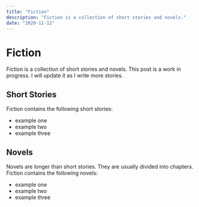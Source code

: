 ```yaml
---
title: "Fiction"
description: "Fiction is a collection of short stories and novels."
date: "2020-11-12"
---
```


# Fiction

Fiction is a collection of short stories and novels. This post is a work in progress. I will update it as I write more stories.

## Short Stories

Fiction contains the following short stories:

- example one
- example two
- example three

## Novels

Novels are longer than short stories. They are usually divided into chapters. Fiction contains the following novels:

- example one
- example two
- example three
